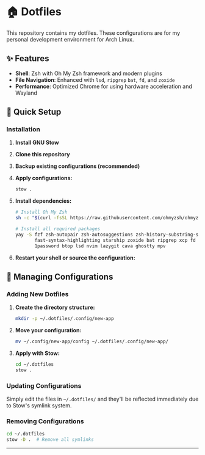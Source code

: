 # 🏠 Dotfiles

This repository contains my dotfiles. These configurations are for my personal development environment for Arch Linux.

## ✨ Features

- **Shell**: Zsh with Oh My Zsh framework and modern plugins
- **File Navigation**: Enhanced with `lsd`, `ripgrep` `bat`, `fd`, and `zoxide`
- **Performance**: Optimized Chrome for using hardware acceleration and Wayland

## 🚀 Quick Setup

### Installation

1. **Install GNU Stow**
2. **Clone this repository**
3. **Backup existing configurations (recommended)**
4. **Apply configurations:**

   ```bash
   stow .
   ```

5. **Install dependencies:**

   ```bash
   # Install Oh My Zsh
   sh -c "$(curl -fsSL https://raw.githubusercontent.com/ohmyzsh/ohmyzsh/master/tools/install.sh)"

   # Install all required packages
   yay -S fzf zsh-autopair zsh-autosuggestions zsh-history-substring-search \
          fast-syntax-highlighting starship zoxide bat ripgrep xcp fd pnpm \
          1password btop lsd nvim lazygit cava ghostty mpv
   ```

6. **Restart your shell or source the configuration:**

## 🔧 Managing Configurations

### Adding New Dotfiles

1. **Create the directory structure:**

   ```bash
   mkdir -p ~/.dotfiles/.config/new-app
   ```

2. **Move your configuration:**

   ```bash
   mv ~/.config/new-app/config ~/.dotfiles/.config/new-app/
   ```

3. **Apply with Stow:**

   ```bash
   cd ~/.dotfiles
   stow .
   ```

### Updating Configurations

Simply edit the files in `~/.dotfiles/` and they'll be reflected immediately due to Stow's symlink system.

### Removing Configurations

```bash
cd ~/.dotfiles
stow -D .  # Remove all symlinks
```

---
